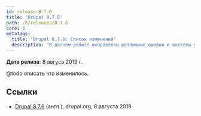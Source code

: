 ```yaml
---
id: release-8.7.6
title: 'Drupal 8.7.6'
path: /8/releases/8.7.6
core: 8
metatags:
  title: 'Drupal 8.7.6: Список изменений'
  description: 'В данном релизе исправлены различные ошибки и внесены улучшения.'
---
```


**Дата релиза**: 8 авгуса 2019 г.

@todo описать что изменилось.

## Ссылки

- [Drupal 8.7.6](https://www.drupal.org/project/drupal/releases/8.7.6) (англ.), drupal.org, 8 августа 2019
